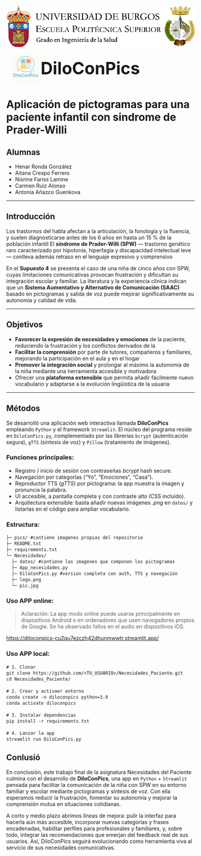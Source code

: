 ![Cabecera grado](pics/cabeceraSalud.png)

<h1 style="display:flex;align-items:center;font-size:3.2em;margin:0;">
  <img src="pics/logo.png" alt="Logo DiloConPics" width="80" style="margin-left:12px;">
  DiloConPics
</h1>

# Aplicación de pictogramas para una paciente infantil con sindrome de Prader-Willi

## Alumnas
- Henar Ronda González
- Aitana Crespo Ferrero
- Nisrine Fariss Lamine
- Carmen Ruiz Alonso
- Antonia Añazco Guenkova
---

## Introducción  

Los trastornos del habla afectan a la articulación, la fonología y la fluencia, y suelen diagnosticarse antes de los 6 años en hasta un 15 % de la población infantil 
El **síndrome de Prader-Willi (SPW)** — trastorno genético raro caracterizado por hipotonía, hiperfagia y discapacidad intelectual leve — conlleva además retraso en el lenguaje expresivo y comprensivo  

En el **Supuesto 4** se presenta el caso de una niña de cinco años con SPW, cuyas limitaciones comunicativas provocan frustración y dificultan su integración escolar y familiar. La literatura y la experiencia clínica indican que un **Sistema Aumentativo y Alternativo de Comunicación (SAAC)** basado en pictogramas y salida de voz puede mejorar significativamente su autonomía y calidad de vida.

---

## Objetivos

* **Favorecer la expresión de necesidades y emociones** de la paciente, reduciendo la frustración y los conflictos derivados de la 
* **Facilitar la comprensión** por parte de tutores, compañeros y familiares, mejorando la participación en el aula y en el hogar   
* **Promover la integración social** y prolongar al máximo la autonomía de la niña mediante una herramienta accesible y motivadora 
* Ofrecer una **plataforma extensible** que permita añadir fácilmente nuevo vocabulario y adaptarse a la evolución lingüística de la usuaria  
---

## Métodos 

Se desarrolló una aplicación web interactiva llamada **DiloConPics** empleando ```Python``` y el framework ```Streamlit```. El núcleo del programa reside en ```DiloConPics.py```, complementado por las librerías ```bcrypt``` (autenticación segura), ```gTTS``` (síntesis de voz) y ```Pillow``` (tratamiento de imágenes).

### Funciones principales:
* Registro / inicio de sesión con contraseñas *bcrypt* hash secure. 
* Navegación por categorías (“Yo”, “Emociones”, “Casa”).  
* Reproductor TTS (*gTTS*) por pictograma: la app muestra la imagen y pronuncia la palabra. 
* UI accesible, a pantalla completa y con contraste alto (CSS incluido).  
* Arquitectura extensible: basta añadir nuevas imágenes *.png* en `datos/` y listarlas en el código para ampliar vocabulario.

### Estructura:
```
├─ pics/ #contiene imagenes propias del repositorio 
├─ README.txt
├─ requirements.txt
└─ Necesidades/
  ├─ datos/ #contiene las imagenes que componen los pictogramas
  ├─ App_necesidades.py
  ├─ DiloConPics.py #version completa con auth, TTS y navegación
  ├─ logo.png
  └─ pic.jpg
```

### Uso APP online:
> Aclaración:
> La app modo online puede usarse principalmente en dispositivos Android o en ordenadores que usen navegadores propios de Google. Se ha observado fallos en el audio en dispositivos iOS.

https://diloconpics-cu2qu7ezczh42dhunmwwtr.streamlit.app/

### Uso APP local:

```
# 1. Clonar
git clone https://github.com/<TU_USUARIO>/Necesidades_Paciente.git
cd Necesidades_Paciente/

# 2. Crear y activaer entorno
conda create -n diloconpics python=3.9
conda activate diloconpics  

# 3. Instalar dependencias
pip install -r requirements.txt

# 4. Lanzar la app
streamlit run DiloConPics.py
```
## Conlusió

En conclusión, este trabajo final de la asignatura Necesidades del Paciente culmina con el desarrollo de **DiloConPics**, una app en ```Python``` + ```Streamlit``` pensada para facilitar la comunicación de la niña con SPW en su entorno familiar y escolar mediante pictogramas y síntesis de voz. Con ella esperamos reducir la frustración, fomentar su autonomía y mejorar la comprensión mutua en situaciones cotidianas.

A corto y medio plazo abrimos líneas de mejora: pulir la interfaz para hacerla aún más accesible, incorporar nuevas categorías y frases encadenadas, habilitar perfiles para profesionales y familiares, y, sobre todo, integrar las recomendaciones que emerjan del feedback real de sus usuarios. Así, DiloConPics seguirá evolucionando como herramienta viva al servicio de sus necesidades comunicativas.









